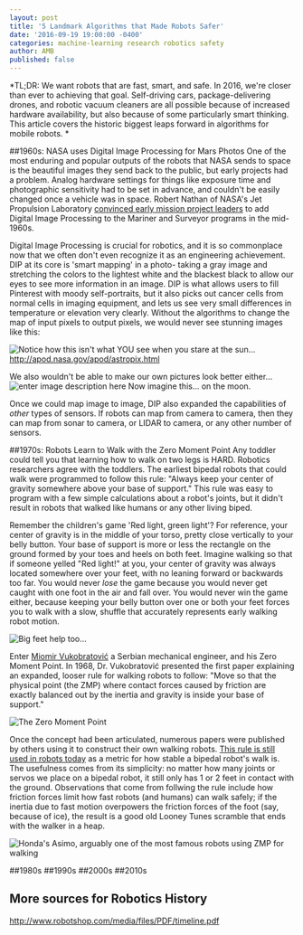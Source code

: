 ```yaml
---
layout: post
title: '5 Landmark Algorithms that Made Robots Safer'
date: '2016-09-19 19:00:00 -0400'
categories: machine-learning research robotics safety
author: AMB
published: false
---
```


*TL;DR: We want robots that are fast, smart, and safe.   In 2016, we're closer than ever to achieving that goal. Self-driving cars, package-delivering drones, and robotic vacuum cleaners are all possible because of increased hardware availability, but also because of some particularly smart thinking.  This article covers the historic biggest leaps forward in algorithms for mobile robots. *


##1960s:  NASA uses Digital Image Processing for Mars Photos
One of the most enduring and popular outputs of the robots that NASA sends to space is the beautiful images they send back to the public, but early projects had a problem.  Analog hardware settings for things like exposure time and photographic sensitivity had to be set in advance, and couldn't be easily changed once a vehicle was in space.  Robert Nathan of NASA's Jet Propulsion Laboratory [convinced early mission project leaders](http://history.nasa.gov/computers/Ch9-3.html)  to add Digital Image Processing to the Mariner  and Surveyor programs in the mid-1960s.   

Digital Image Processing is crucial for robotics, and it is so commonplace now that we often don't even recognize it as an engineering achievement.  DIP at its core is 'smart mapping' in a photo- taking a gray image and stretching the colors to the lightest white and the blackest black to allow our eyes to see more information in an image.   DIP is what allows users to fill Pinterest with moody self-portraits,  but it also picks out cancer cells from normal cells in imaging equipment, and lets us see very small differences in temperature or elevation very clearly.   Without the algorithms to change the map of input pixels to output pixels, we would never see stunning images like this: 

![Notice how this isn't what YOU see when you stare at the sun...](http://apod.nasa.gov/apod/image/1609/Filaprom_Lawrence_960.jpg)http://apod.nasa.gov/apod/astropix.html

We also wouldn't be able to make our own pictures look better either...
![enter image description here](http://lestaylorphoto.com/wp-content/uploads/2015/07/Before-After-1400W%28pp_w768_h256%29.jpg)
Now imagine this... on the moon. 

Once we could map image to image, DIP also expanded the capabilities of *other* types of sensors. If robots can map from camera to camera, then they can map from sonar to camera, or LIDAR to camera, or any other number of sensors.   

##1970s: Robots Learn to Walk with the Zero Moment Point
Any toddler could tell you that learning how to walk on two legs is HARD. Robotics researchers agree with the toddlers. The earliest bipedal robots that could walk were programmed to follow this rule: "Always keep your center of gravity somewhere above your base of support."  This rule was easy to program with a few simple calculations about a robot's joints, but it didn't result in robots that walked like humans or any other living biped.  

 Remember the children's game 'Red light, green light'?  For reference,  your center of gravity is in the middle of your torso, pretty close vertically to your belly button. Your base of support is more or less the rectangle on the ground formed by your toes and heels on both feet.  Imagine walking so that if someone yelled "Red light!" at you, your center of gravity was always located somewhere over your feet, with no leaning forward or backwards too far.  You would never *lose* the game because you would never get caught with one foot in the air and fall over.  You would never win the game either, because keeping your belly button over one or both your feet forces you to walk with a slow, shuffle that accurately represents early walking robot motion. 
 
 ![Big feet help too...](https://upload.wikimedia.org/wikipedia/commons/4/47/Nao_Robot_%28Robocup_2016%29.jpg)
 
Enter [Miomir Vukobratović](http://www.pupin.rs/RnDProfile/vukobratovic.html) a Serbian mechanical engineer, and his Zero Moment Point.  In 1968, Dr. Vukobratović presented the first paper explaining an expanded, looser rule for walking robots to follow: "Move so that the physical point (the ZMP) where contact forces caused by friction are exactly balanced out by the inertia and gravity is inside your base of support."  

![The Zero Moment Point](https://upload.wikimedia.org/wikipedia/commons/d/dd/ZMP.GIF)

Once the concept had been articulated, numerous papers were published by others using it to construct their own walking robots.  [This rule is still used in robots today](http://www.cs.cmu.edu/~cga/legs/vukobratovic.pdf) as a metric for how stable a bipedal robot's walk is. The usefulness comes from its simplicity: no matter how many joints or servos we place on a bipedal robot, it still only has 1 or 2 feet in contact with the ground.  Observations that come from follwing the rule include how friction forces limit how fast robots (and humans) can walk safely; if the inertia due to fast motion overpowers the friction forces of the foot (say, because of ice),  the result is a good old Looney Tunes scramble that ends with the walker in a heap. 

![Honda's Asimo, arguably one of the most famous robots using ZMP for walking](https://upload.wikimedia.org/wikipedia/commons/thumb/3/39/ASIMO_4.28.11.jpg/800px-ASIMO_4.28.11.jpg)



##1980s
##1990s
##2000s
##2010s


## More sources for Robotics History
http://www.robotshop.com/media/files/PDF/timeline.pdf
